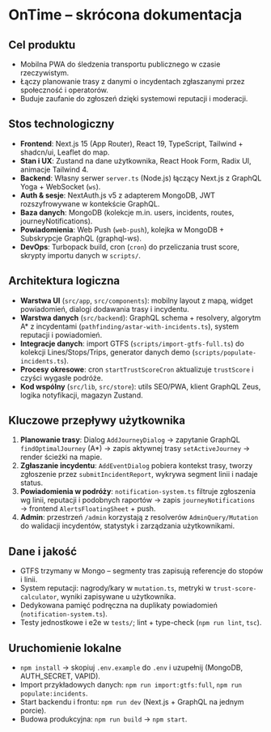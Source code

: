 # OnTime – skrócona dokumentacja

## Cel produktu
- Mobilna PWA do śledzenia transportu publicznego w czasie rzeczywistym.
- Łączy planowanie trasy z danymi o incydentach zgłaszanymi przez społeczność i operatorów.
- Buduje zaufanie do zgłoszeń dzięki systemowi reputacji i moderacji.

## Stos technologiczny
- **Frontend**: Next.js 15 (App Router), React 19, TypeScript, Tailwind + shadcn/ui, Leaflet do map.
- **Stan i UX**: Zustand na dane użytkownika, React Hook Form, Radix UI, animacje Tailwind 4.
- **Backend**: Własny serwer `server.ts` (Node.js) łączący Next.js z GraphQL Yoga + WebSocket (`ws`).
- **Auth & sesje**: NextAuth.js v5 z adapterem MongoDB, JWT rozszyfrowywane w kontekście GraphQL.
- **Baza danych**: MongoDB (kolekcje m.in. users, incidents, routes, journeyNotifications).
- **Powiadomienia**: Web Push (`web-push`), kolejka w MongoDB + Subskrypcje GraphQL (graphql-ws).
- **DevOps**: Turbopack build, cron (`cron`) do przeliczania trust score, skrypty importu danych w `scripts/`.

## Architektura logiczna
- **Warstwa UI** (`src/app`, `src/components`): mobilny layout z mapą, widget powiadomień, dialogi dodawania trasy i incydentu.
- **Warstwa danych** (`src/backend`): GraphQL schema + resolvery, algorytm A* z incydentami (`pathfinding/astar-with-incidents.ts`), system reputacji i powiadomień.
- **Integracje danych**: import GTFS (`scripts/import-gtfs-full.ts`) do kolekcji Lines/Stops/Trips, generator danych demo (`scripts/populate-incidents.ts`).
- **Procesy okresowe**: cron `startTrustScoreCron` aktualizuje `trustScore` i czyści wygasłe podróże.
- **Kod wspólny** (`src/lib`, `src/store`): utils SEO/PWA, klient GraphQL Zeus, logika notyfikacji, magazyn Zustand.

## Kluczowe przepływy użytkownika
1. **Planowanie trasy**: Dialog `AddJourneyDialog` → zapytanie GraphQL `findOptimalJourney` (A*) → zapis aktywnej trasy `setActiveJourney` → render ścieżki na mapie.
2. **Zgłaszanie incydentu**: `AddEventDialog` pobiera kontekst trasy, tworzy zgłoszenie przez `submitIncidentReport`, wykrywa segment linii i nadaje status.
3. **Powiadomienia w podróży**: `notification-system.ts` filtruje zgłoszenia wg linii, reputacji i podobnych raportów → zapis `journeyNotifications` → frontend `AlertsFloatingSheet` + push.
4. **Admin**: przestrzeń `/admin` korzystają z resolverów `AdminQuery/Mutation` do walidacji incydentów, statystyk i zarządzania użytkownikami.

## Dane i jakość
- GTFS trzymany w Mongo – segmenty tras zapisują referencje do stopów i linii.
- System reputacji: nagrody/kary w `mutation.ts`, metryki w `trust-score-calculator`, wyniki zapisywane u użytkownika.
- Dedykowana pamięć podręczna na duplikaty powiadomień (`notification-system.ts`).
- Testy jednostkowe i e2e w `tests/`; lint + type-check (`npm run lint`, `tsc`).

## Uruchomienie lokalne
- `npm install` → skopiuj `.env.example` do `.env` i uzupełnij (MongoDB, AUTH_SECRET, VAPID).
- Import przykładowych danych: `npm run import:gtfs:full`, `npm run populate:incidents`.
- Start backendu i frontu: `npm run dev` (Next.js + GraphQL na jednym porcie).
- Budowa produkcyjna: `npm run build` → `npm start`.